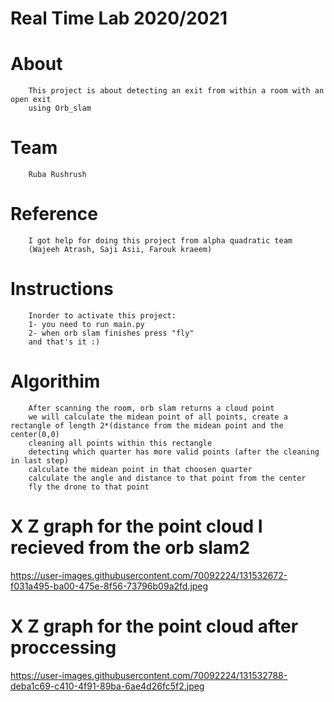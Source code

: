 # Real Time Lab 2020/2021 

# About
        This project is about detecting an exit from within a room with an open exit 
        using Orb_slam 
# Team
        Ruba Rushrush
# Reference
        I got help for doing this project from alpha quadratic team
        (Wajeeh Atrash, Saji Asii, Farouk kraeem)
# Instructions
        Inorder to activate this project:
        1- you need to run main.py
        2- when orb slam finishes press "fly"
        and that's it :)
        
# Algorithim
        After scanning the room, orb slam returns a cloud point
        we will calculate the midean point of all points, create a rectangle of length 2*(distance from the midean point and the center(0,0)
        cleaning all points within this rectangle
        detecting which quarter has more valid points (after the cleaning in last step)
        calculate the midean point in that choosen quarter
        calculate the angle and distance to that point from the center
        fly the drone to that point 
        
 # X Z graph for the point cloud I recieved from the orb slam2        
https://user-images.githubusercontent.com/70092224/131532672-f031a495-ba00-475e-8f56-73796b09a2fd.jpeg


 # X Z graph for the point cloud after proccessing
 https://user-images.githubusercontent.com/70092224/131532788-deba1c69-c410-4f91-89ba-6ae4d26fc5f2.jpeg
